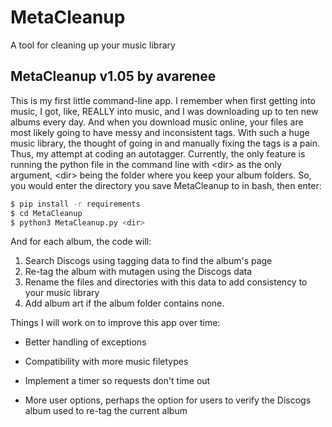 # MetaCleanup
A tool for cleaning up your music library

MetaCleanup v1.05
by avarenee
----------------

This is my first little command-line app. I remember when first getting into
music, I got, like, REALLY into music, and I was downloading up to ten new 
albums every day. And when you download music online, your files are most likely 
going to have messy and inconsistent tags.
With such a huge music library, the thought of going in and manually fixing the
tags is a pain. Thus, my attempt at coding an autotagger. Currently, the only 
feature is running the python file in the command line with \<dir\> as the only 
argument, \<dir\> being the folder where you keep your album folders. So, you 
would enter the directory you save MetaCleanup to in bash, then enter:

```sh
$ pip install -r requirements
$ cd MetaCleanup
$ python3 MetaCleanup.py <dir>
```
  
And for each album, the code will:

  1. Search Discogs using tagging data to find the album's page
  2. Re-tag the album with mutagen using the Discogs data
  3. Rename the files and directories with this data to add consistency to your
     music library
  4. Add album art if the album folder contains none.

Things I will work on to improve this app over time:

- Better handling of exceptions

- Compatibility with more music filetypes

- Implement a timer so requests don't time out

- More user options, perhaps the option for users to verify the Discogs album
  used to re-tag the current album
